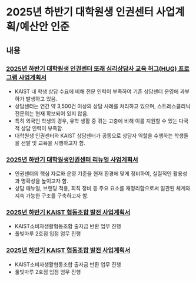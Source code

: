 2025년 하반기 대학원생 인권센터 사업계획/예산안 인준
===

## 내용

### [2025년 하반기 대학원생 인권센터 또래 심리상담사 교육 허그(HUG) 프로그램 사업계획서](허그.md)
- KAIST 내 학생 상담 수요에 비해 전문 인력이 부족하여 기존 상담센터 운영에 과부하가 발생하고 있음.
- 상담센터는 연간 약 3,500건 이상의 상담 사례를 처리하고 있으며, 스트레스클리닉 전문의는 현재 확보되어 있지 않음.
- 특히 외국인 학생의 경우, 유학 생활 중 겪는 고충에 비해 이를 지원할 수 있는 다국적 상담 인력이 부족함.
- 대학원생 인권센터와 KAIST 상담센터가 공동으로 상담자 역할을 수행하는 학생들을 선발 및 교육을 시행하고자 함.

### [2025년 하반기 대학원생인권센터 리뉴얼 사업계획서](리뉴얼.md)
- 인권센터의 핵심 자료와 운영 기준을 현재 환경에 맞게 정비하여, 실질적인 활용성과 명확성을 높이고자 함.
- 상담 매뉴얼, 브랜딩 적용, 회칙 정비 등 주요 요소를 재정리함으로써 일관된 체계와 지속 가능한 구조를 구축하고자 함.

### [2025년 하반기 KAIST 협동조합 발전 사업계획서](익명.md)
- KAIST소비자생활협동조합 출자금 반환 업무 진행
- 풀빛마루 2호점 입점 엄무 진행

### [2025년 하반기 KAIST 협동조합 발전 사업계획서](접근성개선.md)
- KAIST소비자생활협동조합 출자금 반환 업무 진행
- 풀빛마루 2호점 입점 엄무 진행
